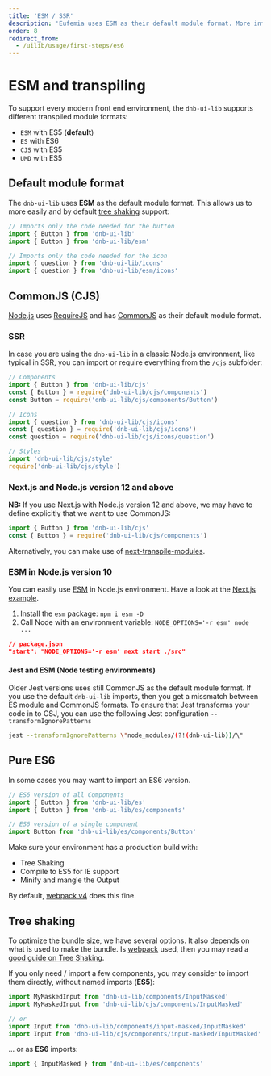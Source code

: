 ```yaml
---
title: 'ESM / SSR'
description: 'Eufemia uses ESM as their default module format. More info on this topic below.'
order: 8
redirect_from:
  - /uilib/usage/first-steps/es6
---
```


# ESM and transpiling

To support every modern front end environment, the `dnb-ui-lib` supports different transpiled module formats:

- `ESM` with ES5 (**default**)
- `ES` with ES6
- `CJS` with ES5
- `UMD` with ES5

## Default module format

The `dnb-ui-lib` uses **ESM** as the default module format. This allows us to more easily and by default [tree shaking](/uilib/usage/first-steps/es6#tree-shaking) support:

```js
// Imports only the code needed for the button
import { Button } from 'dnb-ui-lib'
import { Button } from 'dnb-ui-lib/esm'

// Imports only the code needed for the icon
import { question } from 'dnb-ui-lib/icons'
import { question } from 'dnb-ui-lib/esm/icons'
```

## CommonJS (CJS)

[Node.js](https://nodejs.org/) uses [RequireJS](https://requirejs.org) and has [CommonJS](https://requirejs.org/docs/commonjs.html) as their default module format.

### SSR

In case you are using the `dnb-ui-lib` in a classic Node.js environment, like typical in SSR, you can import or require everything from the `/cjs` subfolder:

```js
// Components
import { Button } from 'dnb-ui-lib/cjs'
const { Button } = require('dnb-ui-lib/cjs/components')
const Button = require('dnb-ui-lib/cjs/components/Button')

// Icons
import { question } from 'dnb-ui-lib/cjs/icons'
const { question } = require('dnb-ui-lib/cjs/icons')
const question = require('dnb-ui-lib/cjs/icons/question')

// Styles
import 'dnb-ui-lib/cjs/style'
require('dnb-ui-lib/cjs/style')
```

### Next.js and Node.js version 12 and above

**NB:** If you use Next.js with Node.js version 12 and above, we may have to define explicitly that we want to use CommonJS:

```js
import { Button } from 'dnb-ui-lib/cjs'
const { Button } = require('dnb-ui-lib/cjs/components')
```

Alternatively, you can make use of [next-transpile-modules](https://www.npmjs.com/package/next-transpile-modules).

### ESM in Node.js version 10

You can easily use [ESM](https://nodejs.org/api/esm.html) in Node.js environment. Have a look at the [Next.js example](https://github.com/dnbexperience/eufemia-examples/tree/main/packages/example-next).

1. Install the `esm` package: `npm i esm -D`
2. Call Node with an environment variable: `NODE_OPTIONS='-r esm' node ...`

```json
// package.json
"start": "NODE_OPTIONS='-r esm' next start ./src"
```

#### Jest and ESM (Node testing environments)

Older Jest versions uses still CommonJS as the default module format. If you use the default `dnb-ui-lib` imports, then you get a missmatch between ES module and CommonJS formats. To ensure that Jest transforms your code in to CSJ, you can use the following Jest configuration `--transformIgnorePatterns`

```bash
jest --transformIgnorePatterns \"node_modules/(?!(dnb-ui-lib))/\"
```

## Pure ES6

In some cases you may want to import an ES6 version.

```js
// ES6 version of all Components
import { Button } from 'dnb-ui-lib/es'
import { Button } from 'dnb-ui-lib/es/components'

// ES6 version of a single component
import Button from 'dnb-ui-lib/es/components/Button'
```

Make sure your environment has a production build with:

- Tree Shaking
- Compile to ES5 for IE support
- Minify and mangle the Output

By default, [webpack v4](https://webpack.js.org) does this fine.

## Tree shaking

To optimize the bundle size, we have several options. It also depends on what is used to make the bundle. Is [webpack](https://webpack.js.org) used, then you may read a [good guide on Tree Shaking](https://webpack.js.org/guides/tree-shaking).

If you only need / import a few components, you may consider to import them directly, without named imports (**ES5**):

```js
import MyMaskedInput from 'dnb-ui-lib/components/InputMasked'
import MyMaskedInput from 'dnb-ui-lib/cjs/components/InputMasked'

// or
import Input from 'dnb-ui-lib/components/input-masked/InputMasked'
import Input from 'dnb-ui-lib/cjs/components/input-masked/InputMasked'
```

... or as **ES6** imports:

```js
import { InputMasked } from 'dnb-ui-lib/es/components'
```

<!-- You also have to make sure your application gets [minified and mangled](https://webpack.js.org/guides/tree-shaking/#minify-the-output). -->
